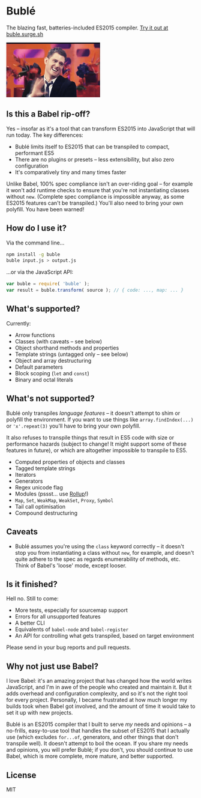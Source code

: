 
# Bublé

The blazing fast, batteries-included ES2015 compiler. [Try it out at buble.surge.sh](http://buble.surge.sh)

![derp](bublé.gif)


## Is this a Babel rip-off?

Yes – insofar as it's a tool that can transform ES2015 into JavaScript that will run today. The key differences:

* Bublé limits itself to ES2015 that can be transpiled to compact, performant ES5
* There are no plugins or presets – less extensibility, but also zero configuration
* It's comparatively tiny and many times faster

Unlike Babel, 100% spec compliance isn't an over-riding goal – for example it won't add runtime checks to ensure that you're not instantiating classes without `new`. (Complete spec compliance is impossible anyway, as some ES2015 features can't be transpiled.) You'll also need to bring your own polyfill. You have been warned!


## How do I use it?

Via the command line...

```bash
npm install -g buble
buble input.js > output.js
```

...or via the JavaScript API:

```js
var buble = require( 'buble' );
var result = buble.transform( source ); // { code: ..., map: ... }
```


## What's supported?

Currently:

* Arrow functions
* Classes (with caveats – see below)
* Object shorthand methods and properties
* Template strings (untagged only – see below)
* Object and array destructuring
* Default parameters
* Block scoping (`let` and `const`)
* Binary and octal literals


## What's not supported?

Bublé only transpiles *language features* – it doesn't attempt to shim or polyfill the environment. If you want to use things like `array.findIndex(...)` or `'x'.repeat(3)` you'll have to bring your own polyfill.

It also refuses to transpile things that result in ES5 code with size or performance hazards (subject to change! It might support some of these features in future), or which are altogether impossible to transpile to ES5.

* Computed properties of objects and classes
* Tagged template strings
* Iterators
* Generators
* Regex unicode flag
* Modules (pssst... use [Rollup](http://rollupjs.org)!)
* `Map`, `Set`, `WeakMap`, `WeakSet`, `Proxy`, `Symbol`
* Tail call optimisation
* Compound destructuring


## Caveats

* Bublé assumes you're using the `class` keyword correctly – it doesn't stop you from instantiating a class without `new`, for example, and doesn't quite adhere to the spec as regards enumerability of methods, etc. Think of Babel's 'loose' mode, except looser.


## Is it finished?

Hell no. Still to come:

* More tests, especially for sourcemap support
* Errors for all unsupported features
* A better CLI
* Equivalents of `babel-node` and `babel-register`
* An API for controlling what gets transpiled, based on target environment

Please send in your bug reports and pull requests.


## Why not just use Babel?

I love Babel: it's an amazing project that has changed how the world writes JavaScript, and I'm in awe of the people who created and maintain it. But it adds overhead and configuration complexity, and so it's not the right tool for every project. Personally, I became frustrated at how much longer my builds took when Babel got involved, and the amount of time it would take to set it up with new projects.

Bublé is an ES2015 compiler that I built to serve *my* needs and opinions – a no-frills, easy-to-use tool that handles the subset of ES2015 that I actually use (which excludes `for...of`, generators, and other things that don't transpile well). It doesn't attempt to boil the ocean. If you share my needs and opinions, you will prefer Bublé; if you don't, you should continue to use Babel, which is more complete, more mature, and better supported.

## License

MIT
